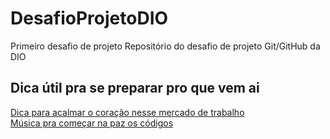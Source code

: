 # DesafioProjetoDIO
Primeiro desafio de projeto 
Repositório do desafio de projeto Git/GitHub da DIO


## Dica útil pra se preparar pro que vem ai
[Dica para acalmar o coração nesse mercado de trabalho](https://www.youtube.com/watch?v=IxeuGceLDc8)<br />
[Música pra começar na paz os códigos](https://www.youtube.com/watch?v=1G1h4TQQOBU)
